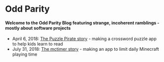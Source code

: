 # Odd Parity

#### Welcome to the Odd Parity Blog featuring strange, incoherent ramblings - mostly about software projects

* April 6, 2018: [The Puzzle Pirate story](articles/1.md) - making a crossword puzzle app to help kids learn to read
* July 31, 2018: [The mctimer story](articles/2.md) - making an app to limit daily Minecraft playing time

